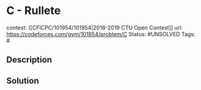 # C - Rullete

contest: [[CFICPC/101954/101954|2018-2019 CTU Open Contest]]
url: https://codeforces.com/gym/101954/problem/C
Status: #UNSOLVED
Tags: #

## Description

## Solution

